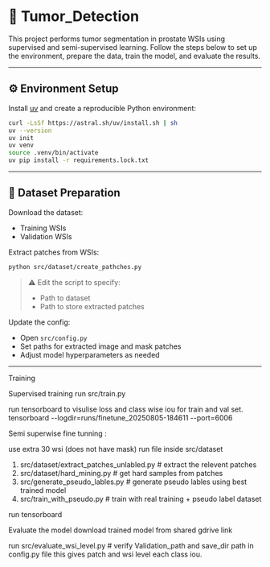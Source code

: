 # 🧠 Tumor_Detection

This project performs tumor segmentation in prostate WSIs using supervised and semi-supervised learning. Follow the steps below to set up the environment, prepare the data, train the model, and evaluate the results.

---

## ⚙️ Environment Setup

Install [uv](https://github.com/astral-sh/uv) and create a reproducible Python environment:

```bash
curl -LsSf https://astral.sh/uv/install.sh | sh
uv --version
uv init
uv venv
source .venv/bin/activate
uv pip install -r requirements.lock.txt
```

---

## 📁 Dataset Preparation

Download the dataset:

- Training WSIs
- Validation WSIs

Extract patches from WSIs:

```bash
python src/dataset/create_pathches.py
```

> ⚠️ Edit the script to specify:
> - Path to dataset
> - Path to store extracted patches

Update the config:

- Open `src/config.py`
- Set paths for extracted image and mask patches
- Adjust model hyperparameters as needed

---

Training

Supervised training 
run src/train.py 

run tensorboard to visulise loss and class wise iou for train and val set. 
tensorboard --logdir=runs/finetune_20250805-184611 --port=6006


Semi superwise fine tunning :

use extra 30 wsi (does not have mask)
run file inside src/dataset 
1. src/dataset/extract_patches_unlabled.py # extract the relevent patches 
2. src/dataset/hard_mining.py # get hard samples from patches
3. src/generate_pseudo_lables.py # generate pseudo lables using best trained model
4. src/train_with_pseudo.py  # train with real training + pseudo label dataset

run tensorboard

Evaluate the model 
download trained model from shared gdrive link 

run src/evaluate_wsi_level.py # verify Validation_path and save_dir path in config.py file 
this gives patch and wsi level each class iou. 
